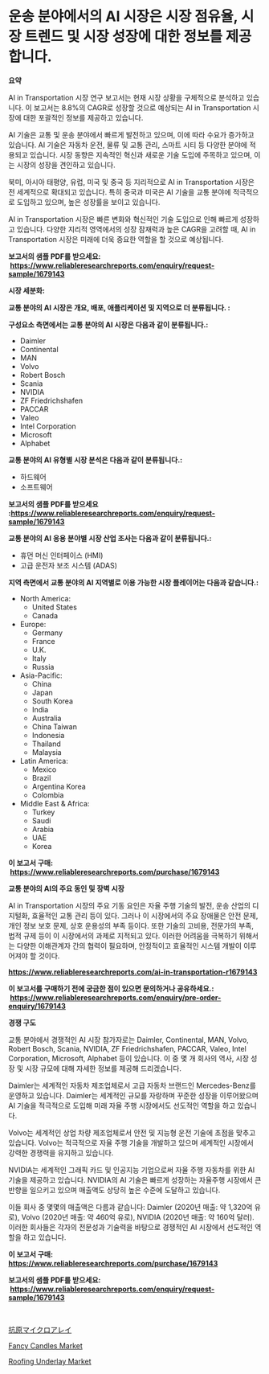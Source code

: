 <p><h1>운송 분야에서의 AI 시장은 시장 점유율, 시장 트렌드 및 시장 성장에 대한 정보를 제공합니다.</h1></p><p><strong>요약</strong></p>
<p><p>AI in Transportation 시장 연구 보고서는 현재 시장 상황을 구체적으로 분석하고 있습니다. 이 보고서는 8.8%의 CAGR로 성장할 것으로 예상되는 AI in Transportation 시장에 대한 포괄적인 정보를 제공하고 있습니다.</p><p>AI 기술은 교통 및 운송 분야에서 빠르게 발전하고 있으며, 이에 따라 수요가 증가하고 있습니다. AI 기술은 자동차 운전, 물류 및 교통 관리, 스마트 시티 등 다양한 분야에 적용되고 있습니다. 시장 동향은 지속적인 혁신과 새로운 기술 도입에 주목하고 있으며, 이는 시장의 성장을 견인하고 있습니다.</p><p>북미, 아시아 태평양, 유럽, 미국 및 중국 등 지리적으로 AI in Transportation 시장은 전 세계적으로 확대되고 있습니다. 특히 중국과 미국은 AI 기술을 교통 분야에 적극적으로 도입하고 있으며, 높은 성장률을 보이고 있습니다.</p><p>AI in Transportation 시장은 빠른 변화와 혁신적인 기술 도입으로 인해 빠르게 성장하고 있습니다. 다양한 지리적 영역에서의 성장 잠재력과 높은 CAGR을 고려할 때, AI in Transportation 시장은 미래에 더욱 중요한 역할을 할 것으로 예상됩니다.</p></p>
<p><strong>보고서의 샘플 PDF를 받으세요: &nbsp;<a href="https://www.reliableresearchreports.com/enquiry/request-sample/1679143">https://www.reliableresearchreports.com/enquiry/request-sample/1679143</a></strong></p>
<p><strong>시장 세분화:</strong></p>
<p><strong> 교통 분야의 AI 시장은 개요, 배포, 애플리케이션 및 지역으로 더 분류됩니다. :</strong></p>
<p><strong>구성요소 측면에서는 교통 분야의 AI 시장은 다음과 같이 분류됩니다.:</strong></p>
<p><ul><li>Daimler</li><li>Continental</li><li>MAN</li><li>Volvo</li><li>Robert Bosch</li><li>Scania</li><li>NVIDIA</li><li>ZF Friedrichshafen</li><li>PACCAR</li><li>Valeo</li><li>Intel Corporation</li><li>Microsoft</li><li>Alphabet</li></ul></p>
<p><strong> 교통 분야의 AI 유형별 시장 분석은 다음과 같이 분류됩니다.:</strong></p>
<p><ul><li>하드웨어</li><li>소프트웨어</li></ul></p>
<p><strong>보고서의 샘플 PDF를 받으세요 :<a href="https://www.reliableresearchreports.com/enquiry/request-sample/1679143">https://www.reliableresearchreports.com/enquiry/request-sample/1679143</a></strong></p>
<p><strong> 교통 분야의 AI 응용 분야별 시장 산업 조사는 다음과 같이 분류됩니다.:</strong></p>
<p><ul><li>휴먼 머신 인터페이스 (HMI)</li><li>고급 운전자 보조 시스템 (ADAS)</li></ul></p>
<p><strong>지역 측면에서 교통 분야의 AI 지역별로 이용 가능한 시장 플레이어는 다음과 같습니다.:</strong></p>
<p><ul>
    <li>
        North America:
        <ul>
            <li>United States</li>
            <li>Canada</li>
        </ul>
    </li>
    <li>
        Europe:
        <ul>
            <li>Germany</li>
            <li>France</li>
            <li>U.K.</li>
            <li>Italy</li>
            <li>Russia</li>
        </ul>
    </li>
    <li>
        Asia-Pacific:
        <ul>
            <li>China</li>
            <li>Japan</li>
            <li>South Korea</li>
            <li>India</li>
            <li>Australia</li>
            <li>China Taiwan</li>
            <li>Indonesia</li>
            <li>Thailand</li>
            <li>Malaysia</li>
        </ul>
    </li>
    <li>
        Latin America:
        <ul>
            <li>Mexico</li>
            <li>Brazil</li>
            <li>Argentina Korea</li>
            <li>Colombia</li>
        </ul>
    </li>
    <li>
        Middle East & Africa:
        <ul>
            <li>Turkey</li>
            <li>Saudi</li>
            <li>Arabia</li>
            <li>UAE</li>
            <li>Korea</li>
        </ul>
    </li>
    </ul></p>
<p><strong>이 보고서 구매: &nbsp;<a href="https://www.reliableresearchreports.com/purchase/1679143">https://www.reliableresearchreports.com/purchase/1679143</a></strong></p>
<p><strong>교통 분야의 AI의 주요 동인 및 장벽 시장</strong></p>
<p><p>AI in Transportation 시장의 주요 기동 요인은 자율 주행 기술의 발전, 운송 산업의 디지털화, 효율적인 교통 관리 등이 있다. 그러나 이 시장에서의 주요 장애물은 안전 문제, 개인 정보 보호 문제, 상호 운용성의 부족 등이다. 또한 기술의 고비용, 전문가의 부족, 법적 규제 등이 이 시장에서의 과제로 지적되고 있다. 이러한 어려움을 극복하기 위해서는 다양한 이해관계자 간의 협력이 필요하며, 안정적이고 효율적인 시스템 개발이 이루어져야 할 것이다.</p></p>
<p><strong><a href="https://www.reliableresearchreports.com/ai-in-transportation-r1679143">https://www.reliableresearchreports.com/ai-in-transportation-r1679143</a></strong></p>
<p><strong>이 보고서를 구매하기 전에 궁금한 점이 있으면 문의하거나 공유하세요.: &nbsp;<a href="https://www.reliableresearchreports.com/enquiry/pre-order-enquiry/1679143">https://www.reliableresearchreports.com/enquiry/pre-order-enquiry/1679143</a></strong></p>
<p><strong>경쟁 구도</strong></p>
<p><p>교통 분야에서 경쟁적인 AI 시장 참가자로는 Daimler, Continental, MAN, Volvo, Robert Bosch, Scania, NVIDIA, ZF Friedrichshafen, PACCAR, Valeo, Intel Corporation, Microsoft, Alphabet 등이 있습니다. 이 중 몇 개 회사의 역사, 시장 성장 및 시장 규모에 대해 자세한 정보를 제공해 드리겠습니다.</p><p>Daimler는 세계적인 자동차 제조업체로서 고급 자동차 브랜드인 Mercedes-Benz를 운영하고 있습니다. Daimler는 세계적인 규모를 자랑하며 꾸준한 성장을 이루어왔으며 AI 기술을 적극적으로 도입해 미래 자율 주행 시장에서도 선도적인 역할을 하고 있습니다.</p><p>Volvo는 세계적인 상업 차량 제조업체로서 안전 및 지능형 운전 기술에 초점을 맞추고 있습니다. Volvo는 적극적으로 자율 주행 기술을 개발하고 있으며 세계적인 시장에서 강력한 경쟁력을 유지하고 있습니다.</p><p>NVIDIA는 세계적인 그래픽 카드 및 인공지능 기업으로써 자율 주행 자동차를 위한 AI 기술을 제공하고 있습니다. NVIDIA의 AI 기술은 빠르게 성장하는 자율주행 시장에서 큰 반향을 일으키고 있으며 매출액도 상당히 높은 수준에 도달하고 있습니다.</p><p>이들 회사 중 몇몇의 매출액은 다름과 같습니다: Daimler (2020년 매출: 약 1,320억 유로), Volvo (2020년 매출: 약 460억 유로), NVIDIA (2020년 매출: 약 160억 달러). 이러한 회사들은 각자의 전문성과 기술력을 바탕으로 경쟁적인 AI 시장에서 선도적인 역할을 하고 있습니다.</p></p>
<p><strong>이 보고서 구매: &nbsp; <a href="https://www.reliableresearchreports.com/purchase/1679143">https://www.reliableresearchreports.com/purchase/1679143</a></strong></p>
<p><strong>보고서의 샘플 PDF를 받으세요: &nbsp;<a href="https://www.reliableresearchreports.com/enquiry/request-sample/1679143">https://www.reliableresearchreports.com/enquiry/request-sample/1679143</a></strong><strong></strong></p>
<p>&nbsp;</p>
<p><p><a href="https://github.com/lily-u-genius/Market-Research-Report-List-1/blob/main/149204125703.md">抗原マイクロアレイ</a></p><p><a href="https://www.linkedin.com/pulse/fancy-candles-market-size-global-industry-overview-segmentation-b8dye?trackingId=g9L7pDwBU%2F4%2BbLnJdMwULg%3D%3D">Fancy Candles Market</a></p><p><a href="https://www.linkedin.com/pulse/roofing-underlay-market-size-share-amp-trends-analysis-report-xmlxe?trackingId=ceqgry%2FT7a0Mp1iDYe%2BVGQ%3D%3D">Roofing Underlay Market</a></p></p>